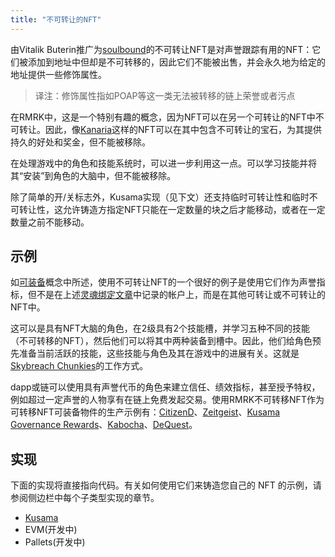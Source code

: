 ```yaml
---
title: "不可转让的NFT"
---
```


由Vitalik Buterin推广为[soulbound](https://vitalik.ca/general/2022/01/26/soulbound.html)的不可转让NFT是对声誉跟踪有用的NFT：它们被添加到地址中但却是不可转移的，因此它们不能被出售，并会永久地为给定的地址提供一些修饰属性。

> 译注：修饰属性指如POAP等这一类无法被转移的链上荣誉或者污点

在RMRK中，这是一个特别有趣的概念，因为NFT可以在另一个可转让的NFT中不可转让。因此，像[Kanaria](https://kanaria.rmrk.app)这样的NFT可以在其中包含不可转让的宝石，为其提供持久的好处和奖金，但不能被移除。

在处理游戏中的角色和技能系统时，可以进一步利用这一点。可以学习技能并将其“安装”到角色的大脑中，但不能被移除。

除了简单的开/关标志外，Kusama实现（见下文）还支持临时可转让性和临时不可转让性，这允许铸造方指定NFT只能在一定数量的块之后才能移动，或者在一定数量之前不能移动。

## 示例
如[可装备](/lego25-equippable)概念中所述，使用不可转让NFT的一个很好的例子是使用它们作为声誉指标，但不是在上述[灵魂绑定文章](https://vitalik.ca/general/2022/01/26/soulbound.html)中记录的帐户上，而是在其他可转让或不可转让的NFT中。

这可以是具有NFT大脑的角色，在2级具有2个技能槽，并学习五种不同的技能（不可转移的NFT），然后他们可以将其中两种装备到槽中。因此，他们给角色预先准备当前活跃的技能，这些技能与角色及其在游戏中的进展有关。这就是[Skybreach Chunkies](https://rmrk.gitbook.io/kanaria-skybreach/fundamentals/skybreach-avatars/chunkies)的工作方式。

dapp或链可以使用具有声誉代币的角色来建立信任、绩效指标，甚至授予特权，例如超过一定声誉的人物享有在链上免费发起交易。使用RMRK不可转移NFT作为可转移NFT可装备物件的生产示例有：[CitizenD](https://twitter.com/citizendxyz)、[Zeitgeist](https://zeitgeist.pm/)、[Kusama Governance Rewards](https://www.youtube.com/embed/lpT7hubqzFQ)、[Kabocha](https://twitter.com/kabochanetwork)、[DeQuest](https://ntst.dequest.io/)。

## 实现

下面的实现将直接指向代码。有关如何使用它们来铸造您自己的 NFT 的示例，请参阅侧边栏中每个子类型实现的章节。

- [Kusama](https://github.com/rmrk-team/rmrk-spec/blob/master/standards/rmrk2.0.0/entities/nft.md#nft-standard)
- EVM(开发中)
- Pallets(开发中)